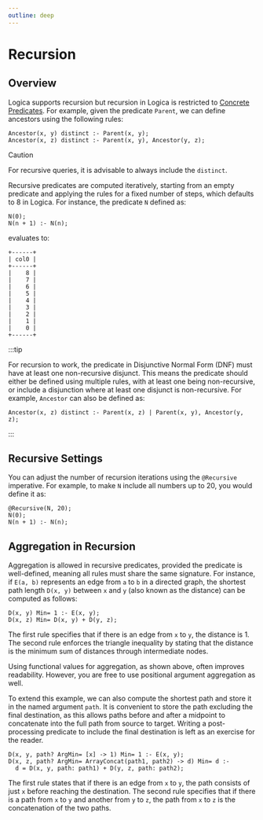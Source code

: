 ```yaml
---
outline: deep
---
```

# Recursion


## Overview
Logica supports recursion but recursion in Logica is restricted to [Concrete Predicates](./functions.md#injectable-predicates). For example, given the predicate `Parent`, we can define ancestors using the following rules:

```
Ancestor(x, y) distinct :- Parent(x, y);
Ancestor(x, z) distinct :- Parent(x, y), Ancestor(y, z);
```
>[!caution]
> For recursive queries, it is advisable to always include the `distinct`.

Recursive predicates are computed iteratively, starting from an empty predicate and applying the rules for a fixed number of steps, which defaults to 8 in Logica. For instance, the predicate `N` defined as:

```
N(0);
N(n + 1) :- N(n);
```

evaluates to:

```
+------+
| col0 |
+------+
|    8 |
|    7 |
|    6 |
|    5 |
|    4 |
|    3 |
|    2 |
|    1 |
|    0 |
+------+
```

:::tip

For recursion to work, the predicate in Disjunctive Normal Form (DNF) must have at least one non-recursive disjunct. This means the predicate should either be defined using multiple rules, with at least one being non-recursive, or include a disjunction where at least one disjunct is non-recursive. For example, `Ancestor` can also be defined as:

```
Ancestor(x, z) distinct :- Parent(x, z) | Parent(x, y), Ancestor(y, z);
```
:::

## Recursive Settings

You can adjust the number of recursion iterations using the `@Recursive` imperative. For example, to make `N` include all numbers up to 20, you would define it as:

```
@Recursive(N, 20);
N(0);
N(n + 1) :- N(n);
```



## Aggregation in Recursion

Aggregation is allowed in recursive predicates, provided the predicate is well-defined, meaning all rules must share the same signature. For instance, if `E(a, b)` represents an edge from `a` to `b` in a directed graph, the shortest path length `D(x, y)` between `x` and `y` (also known as the distance) can be computed as follows:

```
D(x, y) Min= 1 :- E(x, y);
D(x, z) Min= D(x, y) + D(y, z);
```

The first rule specifies that if there is an edge from `x` to `y`, the distance is 1. The second rule enforces the triangle inequality by stating that the distance is the minimum sum of distances through intermediate nodes.

Using functional values for aggregation, as shown above, often improves readability. However, you are free to use positional argument aggregation as well.

To extend this example, we can also compute the shortest path and store it in the named argument `path`. It is convenient to store the path excluding the final destination, as this allows paths before and after a midpoint to concatenate into the full path from source to target. Writing a post-processing predicate to include the final destination is left as an exercise for the reader.

```
D(x, y, path? ArgMin= [x] -> 1) Min= 1 :- E(x, y);
D(x, z, path? ArgMin= ArrayConcat(path1, path2) -> d) Min= d :-
  d = D(x, y, path: path1) + D(y, z, path: path2);
```

The first rule states that if there is an edge from `x` to `y`, the path consists of just `x` before reaching the destination. The second rule specifies that if there is a path from `x` to `y` and another from `y` to `z`, the path from `x` to `z` is the concatenation of the two paths.
